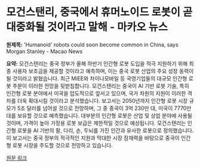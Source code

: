 # 모건스탠리, 중국에서 휴머노이드 로봇이 곧 대중화될 것이라고 말해 - 마카오 뉴스

**원제목:** 'Humanoid' robots could soon become common in China, says Morgan Stanley - Macao News

**요약:** 모건스탠리는 중국 정부가 올해 하반기 인간형 로봇 도입을 적극 지원하기 위해 최종 사용자 보조금을 제공할 것이라고 예측하며, 이는 중국 로봇 산업의 주요 성장 동력이 될 것이라고 밝혔습니다.  최근 MiEE와 차이나모바일 등 국영기업들의 대규모 인간형 로봇 주문이 이러한 전망을 뒷받침합니다.  모건스탠리는 중국이 AI 기반 로봇 기술, 특히 인간형 로봇 분야에서 미국을 압도적으로 앞서고 있으며, 국가 차원의 지원이 이러한 격차를 더욱 확대시킬 것이라고 분석했습니다.  보고서는 2050년까지 인간형 로봇 시장 규모가 5조 달러를 넘어설 것으로 전망하며,  그 중 중국이 3억 230만 대, 미국이 7770만 대를 보유할 것으로 예측했습니다.  대부분의 인간형 로봇은 산업 및 상업 분야에 사용될 것이며,  가격이 높아 가정용 로봇 보급은 제한적일 것으로 예상됩니다.  모건스탠리는 인간형 로봇을 AI 기반의 팔, 다리, 손, 두뇌를 가진 인간과 유사한 로봇으로 정의했습니다.  이 보고서는 중국 정부의 적극적인 지원과 막대한 시장 잠재력을 바탕으로 중국이 인간형 로봇 시장을 주도할 것으로 전망하고 있습니다.

[원문 링크](https://macaonews.org/news/greater-china/china-humanoid-robots/)
